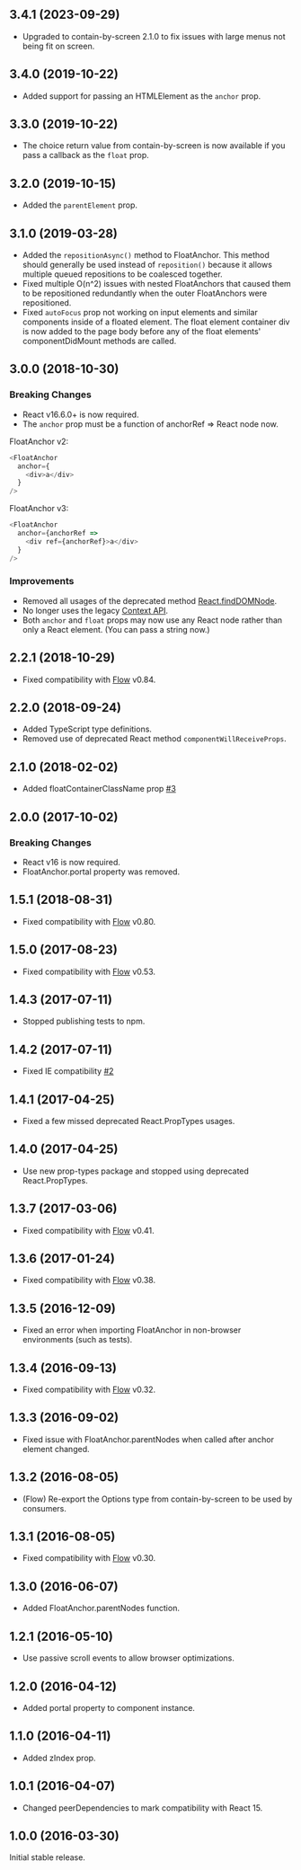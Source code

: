 ## 3.4.1 (2023-09-29)

* Upgraded to contain-by-screen 2.1.0 to fix issues with large menus not being fit on screen.

## 3.4.0 (2019-10-22)

* Added support for passing an HTMLElement as the `anchor` prop.

## 3.3.0 (2019-10-22)

* The choice return value from contain-by-screen is now available if you pass a callback as the `float` prop.

## 3.2.0 (2019-10-15)

* Added the `parentElement` prop.

## 3.1.0 (2019-03-28)

* Added the `repositionAsync()` method to FloatAnchor. This method should generally be used instead of `reposition()` because it allows multiple queued repositions to be coalesced together.
* Fixed multiple O(n^2) issues with nested FloatAnchors that caused them to be repositioned redundantly when the outer FloatAnchors were repositioned.
* Fixed `autoFocus` prop not working on input elements and similar components inside of a floated element. The float element container div is now added to the page body before any of the float elements' componentDidMount methods are called.

## 3.0.0 (2018-10-30)

### Breaking Changes
* React v16.6.0+ is now required.
* The `anchor` prop must be a function of anchorRef => React node now.

FloatAnchor v2:

```js
<FloatAnchor
  anchor={
    <div>a</div>
  }
/>
```

FloatAnchor v3:

```js
<FloatAnchor
  anchor={anchorRef =>
    <div ref={anchorRef}>a</div>
  }
/>
```

### Improvements
* Removed all usages of the deprecated method
  [React.findDOMNode](https://reactjs.org/docs/react-dom.html#finddomnode).
* No longer uses the legacy [Context API](https://reactjs.org/docs/context.html#legacy-api).
* Both `anchor` and `float` props may now use any React node rather than only a
  React element. (You can pass a string now.)

## 2.2.1 (2018-10-29)

* Fixed compatibility with [Flow](https://flow.org/) v0.84.

## 2.2.0 (2018-09-24)

* Added TypeScript type definitions.
* Removed use of deprecated React method `componentWillReceiveProps`.

## 2.1.0 (2018-02-02)

* Added floatContainerClassName prop [#3](https://github.com/StreakYC/react-float-anchor/pull/3)

## 2.0.0 (2017-10-02)

### Breaking Changes
* React v16 is now required.
* FloatAnchor.portal property was removed.

## 1.5.1 (2018-08-31)

* Fixed compatibility with [Flow](https://flow.org/) v0.80.

## 1.5.0 (2017-08-23)

* Fixed compatibility with [Flow](https://flow.org/) v0.53.

## 1.4.3 (2017-07-11)

* Stopped publishing tests to npm.

## 1.4.2 (2017-07-11)

* Fixed IE compatibility [#2](https://github.com/StreakYC/react-float-anchor/issues/2)

## 1.4.1 (2017-04-25)

* Fixed a few missed deprecated React.PropTypes usages.

## 1.4.0 (2017-04-25)

* Use new prop-types package and stopped using deprecated React.PropTypes.

## 1.3.7 (2017-03-06)

* Fixed compatibility with [Flow](https://flow.org/) v0.41.

## 1.3.6 (2017-01-24)

* Fixed compatibility with [Flow](https://flow.org/) v0.38.

## 1.3.5 (2016-12-09)

* Fixed an error when importing FloatAnchor in non-browser environments (such as tests).

## 1.3.4 (2016-09-13)

* Fixed compatibility with [Flow](https://flow.org/) v0.32.

## 1.3.3 (2016-09-02)

* Fixed issue with FloatAnchor.parentNodes when called after anchor element changed.

## 1.3.2 (2016-08-05)

* (Flow) Re-export the Options type from contain-by-screen to be used by consumers.

## 1.3.1 (2016-08-05)

* Fixed compatibility with [Flow](https://flow.org/) v0.30.

## 1.3.0 (2016-06-07)

* Added FloatAnchor.parentNodes function.

## 1.2.1 (2016-05-10)

* Use passive scroll events to allow browser optimizations.

## 1.2.0 (2016-04-12)

* Added portal property to component instance.

## 1.1.0 (2016-04-11)

* Added zIndex prop.

## 1.0.1 (2016-04-07)

* Changed peerDependencies to mark compatibility with React 15.

## 1.0.0 (2016-03-30)

Initial stable release.
